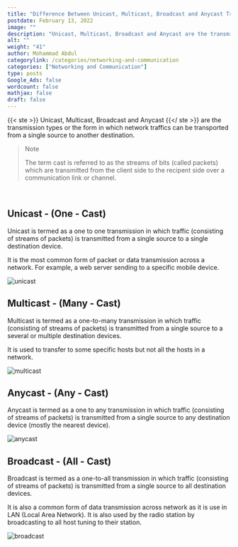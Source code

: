 ```yaml
---
title: "Difference Between Unicast, Multicast, Broadcast and Anycast Transmission Types"
postdate: February 13, 2022
image: ""
description: "Unicast, Multicast, Broadcast and Anycast are the transmission types or the form in which network traffics can be transported from a single source to another destination"
alt: ""
weight: "41"
author: Mohammad Abdul
categorylink: /categories/networking-and-communication
categories: ["Networking and Communication"]
type: posts
Google_Ads: false
wordcount: false
mathjax: false
draft: false
---
```


{{< ste >}} Unicast, Multicast, Broadcast and Anycast {{</ ste >}} are the transmission types or the form in which network traffics can be transported from a single source to another destination.

<blockquote class="blockquote">
<p class="little-nugget">Note</p>
<p class="quote-text">
The term cast is referred to as the streams of bits (called packets) which are transmitted from the client side to the recipent side over a communication link or channel.

</p>
</blockquote>
<br>

## Unicast - (One - Cast)

Unicast is termed as a one to one transmission in which traffic (consisting of streams of packets) is transmitted from a single source to a single destination device.

It is the most common form of packet or data transmission across a network. For example, a web server sending to a specific mobile device.

<img loading="lazy" src="/images/unicast_3.webp" alt="unicast">

## Multicast - (Many - Cast)

Multicast is termed as a one-to-many transmission in which traffic (consisting of streams of packets) is transmitted from a single source to a several or multiple destination devices.

It is used to transfer to some specific hosts but not all the hosts in a network.

<img loading="lazy" src="/images/unicast_2.webp" alt="multicast">

## Anycast - (Any - Cast)

Anycast is termed as a one to any transmission in which traffic (consisting of streams of packets) is transmitted from a single source to any destination device (mostly the nearest device).

<img loading="lazy" src="/images/unicast_4.webp" alt="anycast">

## Broadcast - (All - Cast)

Broadcast is termed as a one-to-all transmission in which traffic (consisting of streams of packets) is transmitted from a single source to all destination devices.

It is also a common form of data transmission across network as it is use in LAN (Local Area Network).
It is also used by the radio station by broadcasting to all host tuning to their station.

<img loading="lazy" src="/images/unicast_1.webp" alt="broadcast">

